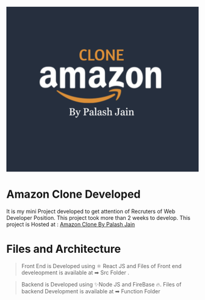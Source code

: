 
![Amazon Clone](https://github.com/palashjain2801/Amazon-Clone/blob/master/public/Capture.PNG)
# Amazon Clone Developed 
It is my mini Project developed to get attention of Recruters of Web Developer Position. This project took more than 2 weeks to develop. 
This project is Hosted at : [Amazon Clone By Palash Jain ](https://palashjain2801.github.io/Amazon-Clone/)


# Files and Architecture
> Front End is Developed using ⚛ React JS and Files of Front end develeopment is available at  ➡ Src Folder .

> Backend is Developed using ✨Node JS and FireBase 🔥. Files of backend Development is available at  ➡ Function Folder 
